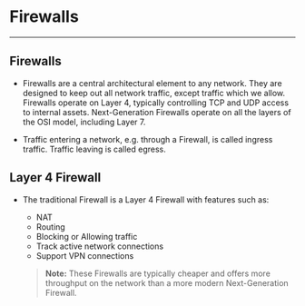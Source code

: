 # Firewalls

---

## Firewalls

- Firewalls are a central architectural element to any network. They are designed to keep out all network traffic, except traffic which we allow. Firewalls operate on Layer 4, typically controlling TCP and UDP access to internal assets. Next-Generation Firewalls operate on all the layers of the OSI model, including Layer 7.

- Traffic entering a network, e.g. through a Firewall, is called ingress traffic. Traffic leaving is called egress.

## Layer 4 Firewall

- The traditional Firewall is a Layer 4 Firewall with features such as:

  - NAT
  - Routing
  - Blocking or Allowing traffic
  - Track active network connections
  - Support VPN connections

  > **Note:** These Firewalls are typically cheaper and offers more throughput on the network than a more modern Next-Generation Firewall.
